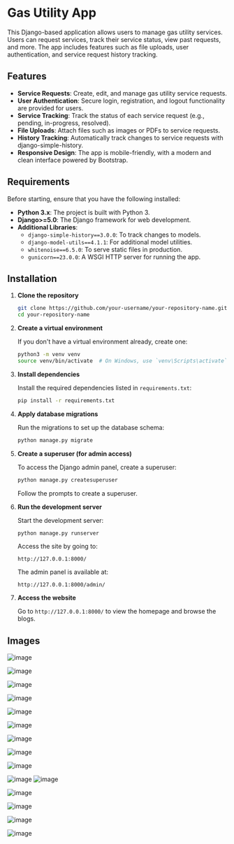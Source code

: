 # Gas Utility App

This Django-based application allows users to manage gas utility services. Users can request services, track their service status, view past requests, and more. The app includes features such as file uploads, user authentication, and service request history tracking.

## Features

- **Service Requests**: Create, edit, and manage gas utility service requests.
- **User Authentication**: Secure login, registration, and logout functionality are provided for users.
- **Service Tracking**: Track the status of each service request (e.g., pending, in-progress, resolved).
- **File Uploads**: Attach files such as images or PDFs to service requests.
- **History Tracking**: Automatically track changes to service requests with django-simple-history.
- **Responsive Design**: The app is mobile-friendly, with a modern and clean interface powered by Bootstrap.

## Requirements

Before starting, ensure that you have the following installed:

- **Python 3.x**: The project is built with Python 3.
- **Django>=5.0**: The Django framework for web development.
- **Additional Libraries**:
  - `django-simple-history==3.0.0`: To track changes to models.
  - `django-model-utils==4.1.1`: For additional model utilities.
  - `whitenoise==6.5.0`: To serve static files in production.
  - `gunicorn==23.0.0`: A WSGI HTTP server for running the app.

## Installation

1. **Clone the repository**

    ```bash
    git clone https://github.com/your-username/your-repository-name.git
    cd your-repository-name
    ```

2. **Create a virtual environment**

    If you don't have a virtual environment already, create one:

    ```bash
    python3 -m venv venv
    source venv/bin/activate  # On Windows, use `venv\Scripts\activate`
    ```

3. **Install dependencies**

    Install the required dependencies listed in `requirements.txt`:

    ```bash
    pip install -r requirements.txt
    ```

4. **Apply database migrations**

    Run the migrations to set up the database schema:

    ```bash
    python manage.py migrate
    ```

5. **Create a superuser (for admin access)**

    To access the Django admin panel, create a superuser:

    ```bash
    python manage.py createsuperuser
    ```

    Follow the prompts to create a superuser.

6. **Run the development server**

    Start the development server:

    ```bash
    python manage.py runserver
    ```

    Access the site by going to:

    ```
    http://127.0.0.1:8000/
    ```

    The admin panel is available at:

    ```
    http://127.0.0.1:8000/admin/
    ```

7. **Access the website**

    Go to `http://127.0.0.1:8000/` to view the homepage and browse the blogs.

## Images

![image](https://github.com/user-attachments/assets/0e336e7b-fd5f-4d3e-8582-a0dd0f3ce0fd)

![image](https://github.com/user-attachments/assets/e056a481-c7e5-4134-b728-544083c37ca2)

![image](https://github.com/user-attachments/assets/d2317cf1-5273-40c8-b5f4-9fa82644504e)

![image](https://github.com/user-attachments/assets/256f2c97-08bd-4e08-bfa7-12f94f22f6a8)

![image](https://github.com/user-attachments/assets/b01a590c-73f3-4e5d-af99-3eac8e9c183c)

![image](https://github.com/user-attachments/assets/e2a69584-f3a9-4fe2-8d92-5785f96997ea)

![image](https://github.com/user-attachments/assets/94377ce1-b09e-4e4e-a876-8cb8e7508f15)

![image](https://github.com/user-attachments/assets/da252865-8364-451e-9df9-604ed2140463)

![image](https://github.com/user-attachments/assets/1edddf46-e6e2-420f-a00d-457709899796)

![image](https://github.com/user-attachments/assets/b44fb762-b7d5-4a35-bea2-1c71126739c2)
![image](https://github.com/user-attachments/assets/6db3aa86-7bed-4a8b-9168-6bc56e9cd1a0)

![image](https://github.com/user-attachments/assets/2e69485b-9579-49e5-a89d-9a170d677557)

![image](https://github.com/user-attachments/assets/a2101458-5dde-46bd-a311-deb943366fc5)

![image](https://github.com/user-attachments/assets/63723bb1-dfb3-4c41-ad93-a9da9f5c0d09)

![image](https://github.com/user-attachments/assets/5e89ed29-edf9-4f09-a611-1800dec3ec7f)
